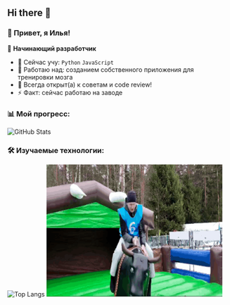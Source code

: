 ## Hi there 👋
### 👋 Привет, я Илья!

🎯 **Начинающий разработчик** 
- 🌱 Сейчас учу: `Python` `JavaScript` 
- 🔭 Работаю над: созданием собственного приложения для тренировки мозга
- 💬 Всегда открыт(а) к советам и code review!
- ⚡ Факт: сейчас работаю на заводе

### 📊 Мой прогресс:
![GitHub Stats](https://github-readme-stats.vercel.app/api?username=yourname&show_icons=true&hide_title=true&count_private=true)

### 🛠 Изучаемые технологии:
![Top Langs](https://github-readme-stats.vercel.app/api/top-langs/?username=yourname&layout=compact)
<img src="https://github.com/ilnejaNikolaev/ilnejaNikolaev/blob/main/tenor.gif" width="400" height="300" alt="Cool Coding Cat">
